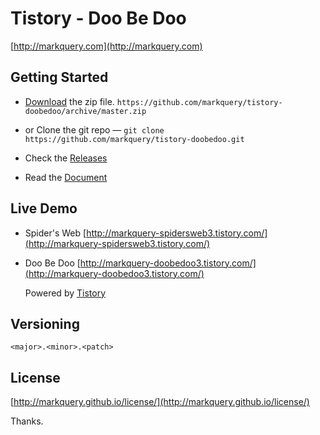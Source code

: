 # Tistory - Doo Be Doo

[http://markquery.com](http://markquery.com)

## Getting Started

- [Download](https://github.com/markquery/tistory-doobedoo/archive/master.zip)  the zip file.
   `https://github.com/markquery/tistory-doobedoo/archive/master.zip`

-  or Clone the git repo — `git clone https://github.com/markquery/tistory-doobedoo.git`

- Check the [Releases](https://github.com/markquery/tistory-doobedoo/releases)

- Read the [Document](http://markquery.com/category/docs/)

## Live Demo 

- Spider's Web [http://markquery-spidersweb3.tistory.com/](http://markquery-spidersweb3.tistory.com/)
- Doo Be Doo [http://markquery-doobedoo3.tistory.com/](http://markquery-doobedoo3.tistory.com/)

	Powered by [Tistory](http://tistory.com/) 

## Versioning

`<major>.<minor>.<patch>`

## License

[http://markquery.github.io/license/](http://markquery.github.io/license/)

Thanks.
